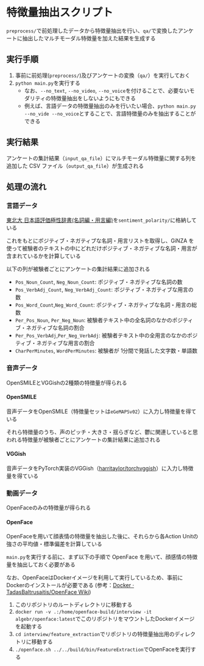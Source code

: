 # 特徴量抽出スクリプト

`preprocess/`で前処理したデータから特徴量抽出を行い、`qa/`で変換したアンケートに抽出したマルチモーダル特徴量を加えた結果を生成する

## 実行手順

1. 事前に前処理(`preprocess/`)及びアンケートの変換（`qa/`）を実行しておく
2. `python main.py`を実行する
   - なお、`--no_text`, `--no_video`, `--no_voice`を付けることで、必要ないモダリティの特徴量抽出をしないようにもできる
   - 例えば、言語データの特徴量抽出のみを行いたい場合、`python main.py --no_vide --no_voice`とすることで、言語特徴量のみを抽出することができる

## 実行結果

アンケートの集計結果（`input_qa_file`）にマルチモーダル特徴量に関する列を追加した CSV ファイル（`output_qa_file`）が生成される

## 処理の流れ

### 言語データ

[東北大 日本語評価極性辞書(名詞編・用言編)](https://www.cl.ecei.tohoku.ac.jp/Open_Resources-Japanese_Sentiment_Polarity_Dictionary.html)を`sentiment_polarity/`に格納している

これをもとにポジティブ・ネガティブな名詞・用言リストを取得し、GiNZA を使って被験者のテキストの中にどれだけポジティブ・ネガティブな名詞・用言が含まれているかを計算している

以下の列が被験者ごとにアンケートの集計結果に追加される

- `Pos_Noun_Count`, `Neg_Noun_Count`: ポジティブ・ネガティブな名詞の数
- `Pos_VerbAdj_Count`, `Neg_VerbAdj_Count`: ポジティブ・ネガティブな用言の数
- `Pos_Word_Count`,`Neg_Word_Count`: ポジティブ・ネガティブな名詞・用言の総数
- `Per_Pos_Noun`, `Per_Neg_Noun`: 被験者テキスト中の全名詞のなかのポジティブ・ネガティブな名詞の割合
- `Per_Pos_VerbAdj`,`Per_Neg_VerbAdj`: 被験者テキスト中の全用言のなかのポジティブ・ネガティブな用言の割合
- `CharPerMinutes`, `WordPerMinutes`: 被験者が 1分間で発話した文字数・単語数

### 音声データ

OpenSMILEとVGGishの2種類の特徴量が得られる

#### OpenSMILE

音声データをOpenSMILE（特徴量セットは`eGeMAPSv02`）に入力し特徴量を得ている

それら特徴量のうち、声のピッチ・大きさ・揺らぎなど、鬱に関連していると思われる特徴量が被験者ごとにアンケートの集計結果に追加される

#### VGGish

音声データをPyTorch実装のVGGish（[harritaylor/torchvggish](https://github.com/harritaylor/torchvggish)）に入力し特徴量を得ている

### 動画データ

OpenFaceのみの特徴量が得られる

#### OpenFace

OpenFaceを用いて顔表情の特徴量を抽出した後に、それらから各Action Unitの強さの平均値・標準偏差を計算している

`main.py`を実行する前に、まず以下の手順で OpenFace を用いて、顔感情の特徴量を抽出しておく必要がある

なお、OpenFaceはDockerイメージを利用して実行しているため、事前にDockerのインストールが必要である
(参考：[Docker · TadasBaltrusaitis/OpenFace Wiki](https://github.com/TadasBaltrusaitis/OpenFace/wiki/Docker))

1. このリポジトリのルートディレクトリに移動する
2. `docker run -v .:/home/openface-build/interview -it algebr/openface:latest`でこのリポジトリをマウントしたDockerイメージを起動する
3. `cd interview/feature_extraction`でリポジトリの特徴量抽出用のディレクトリに移動する
4. `./openface.sh ../../build/bin/FeatureExtraction`でOpenFaceを実行する
